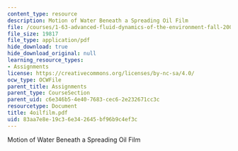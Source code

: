 ```yaml
---
content_type: resource
description: Motion of Water Beneath a Spreading Oil Film
file: /courses/1-63-advanced-fluid-dynamics-of-the-environment-fall-2002/83aa7e8e19c36e342645bf96b9c4ef3c_4oilfilm.pdf
file_size: 19817
file_type: application/pdf
hide_download: true
hide_download_original: null
learning_resource_types:
- Assignments
license: https://creativecommons.org/licenses/by-nc-sa/4.0/
ocw_type: OCWFile
parent_title: Assignments
parent_type: CourseSection
parent_uid: c6e346b5-4e40-7683-cec6-2e232671cc3c
resourcetype: Document
title: 4oilfilm.pdf
uid: 83aa7e8e-19c3-6e34-2645-bf96b9c4ef3c
---
```

Motion of Water Beneath a Spreading Oil Film